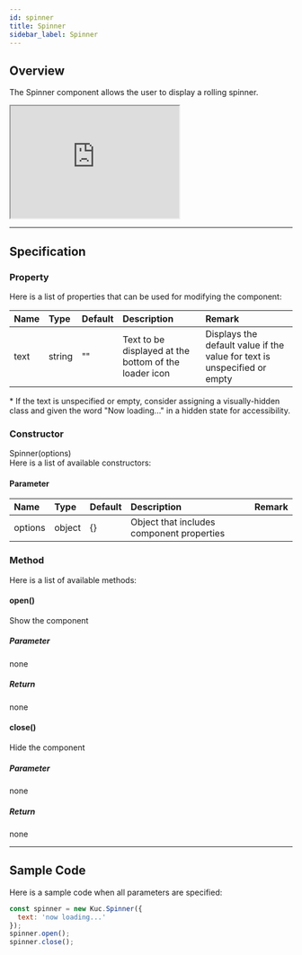 ```yaml
---
id: spinner
title: Spinner
sidebar_label: Spinner
---
```


## Overview

The Spinner component allows the user to display a rolling spinner.

<iframe src="https://kuc-storybook.netlify.app/iframe.html?id=desktop-spinner--document" title="spinner image" width="300px" height="200px"></iframe>

---

## Specification

### Property

Here is a list of properties that can be used for modifying the component:

| Name | Type | Default | Description | Remark |
| :--- | :--- | :--- | :--- | :--- |
| text | string | ""  | Text to be displayed at the bottom of the loader icon | Displays the default value if the value for text is unspecified or empty |

\*  If the text is unspecified or empty, consider assigning a visually-hidden class and given the word "Now loading..." in a hidden state for accessibility.

### Constructor

Spinner(options)<br>
Here is a list of available constructors:

#### Parameter
| Name | Type | Default | Description | Remark |
| :--- | :--- | :--- | :--- | :--- |
| options | object | {} | Object that includes component properties |  |

### Method
Here is a list of available methods:

#### open()
Show the component

##### Parameter
none

##### Return
none

#### close()
Hide the component

##### Parameter
none

##### Return
none

---
## Sample Code

Here is a sample code when all parameters are specified:

```javascript
const spinner = new Kuc.Spinner({
  text: 'now loading...'
});
spinner.open();
spinner.close();
```

